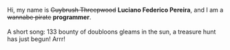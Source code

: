 Hi, my name is ~~Guybrush Threepwood~~ **Luciano Federico Pereira**, and I am a ~~wannabe pirate~~ **programmer**.<br><br>A short song: 133 bounty of doubloons gleams in the sun, a treasure hunt has just begun! Arrr!
